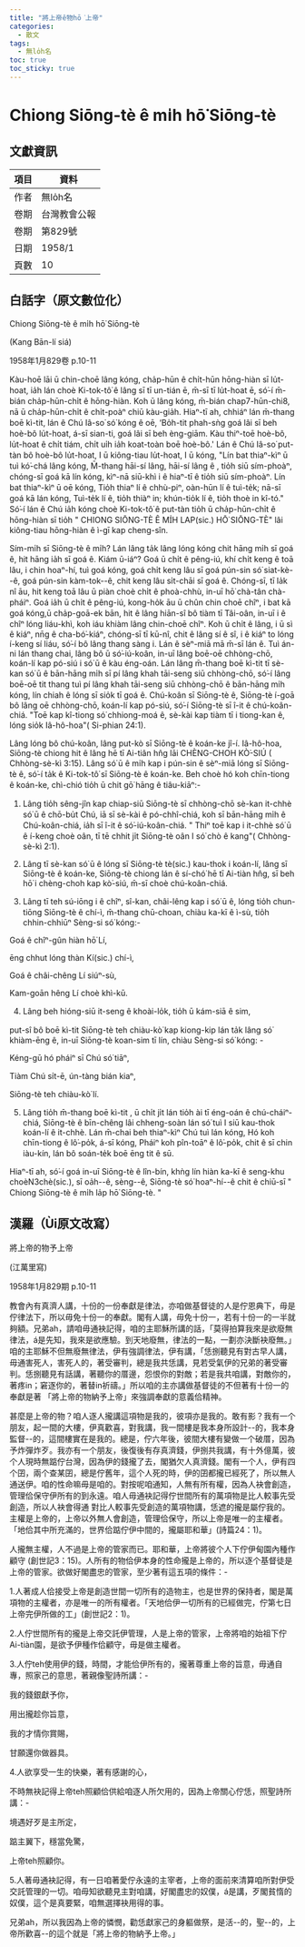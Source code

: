```yaml
---
title: "將上帝ê物hō͘上帝"
categories:
  - 散文
tags:
  - 無lo̍h名
toc: true
toc_sticky: true
---
```


# Chiong Siōng-tè ê mi̍h hō͘ Siōng-tè

## 文獻資訊

| 項目 | 資料 |
|---|---|
| 作者 | 無lo̍h名 |
| 卷期 | 台灣教會公報 |
| 卷期 | 第829號 |
| 日期 | 1958/1 |
| 頁數 | 10 |

## 白話字（原文數位化）

Chiong Siōng-tè ê mi̍h hō͘ Siōng-tè

(Kang Bān-lí siá)

1958年1月829卷 p.10-11

Kàu-hoē lāi ū chin-choē lâng kóng, cha̍p-hūn ê chi̍t-hūn hōng-hiàn sī lu̍t-hoat, ia̍h lán choè Ki-tok-tô͘ ê lâng sī tī un-tián ē, m̄-sī tī lu̍t-hoat ē, só͘-í m̄-bián cha̍p-hūn-chi̍t ê hōng-hiàn. Koh ū lâng kóng, m̄-bián chap7-hūn-chi8, nā ū cha̍p-hūn-chi̍t ê chi̍t-poàⁿ chiū kàu-gia̍h. Hiaⁿ-tī ah, chhiáⁿ lán m̄-thang boē kì-tit, lán ê Chú Iâ-so͘ só͘ kóng ê oē, ‘Bo̍h-tit phah-sǹg goá lâi sī beh hoè-bô lu̍t-hoat, á-sī sian-ti, goá lâi sī beh èng-giām. Kàu thiⁿ-toē hoè-bô, lu̍t-hoat ê chi̍t tiám, chi̍t ui̍h ia̍h koat-toàn boē hoè-bô.' Lán ê Chú Iâ-so͘ put-tàn bô hoè-bô lu̍t-hoat, I ū kiông-tiau lu̍t-hoat, I ū kóng, "Lín bat thiaⁿ-kìⁿ ū tuì kó͘-chá lâng kóng, M̄-thang hāi-sí lâng, hāi-sí lâng ê , tio̍h siū sím-phoàⁿ, chóng-sī goá kā lín kóng, kìⁿ-nā siū-khì i ê hiaⁿ-tī ê tio̍h siū sím-phoàⁿ. Lín bat thiaⁿ-kìⁿ ū oē kóng, Tio̍h thiaⁿ lí ê chhù-piⁿ, oàn-hūn lí ê tuì-te̍k; nā-sī goá kā lán kóng, Tuì-te̍k lí ê, tio̍h thiàⁿ in; khún-tio̍k lí ê, tio̍h thoè in kî-tó." Só͘-í lán ê Chú ia̍h kóng choè Ki-tok-tô͘ ê put-tàn tio̍h ū cha̍p-hūn-chi̍t ê hōng-hiàn sī tio̍h " CHIONG SIŌNG-TÈ Ê MI̍H LAP(sic.) HŌ͘ SIŌNG-TÈ" lâi kiông-tiau hōng-hiàn ê ì-gī kap cheng-sîn.

Sím-mi̍h sī Siōng-tè ê mi̍h? Lán lâng ta̍k lâng lóng kóng chit hāng mi̍h sī goá ê, hit hāng ia̍h sī goá ê. Kiám ū-iáⁿ? Goá ū chi̍t ê pêng-iú, khí chi̍t keng ê toā lâu, i chin hoaⁿ-hí, tuì goá kóng, goá chi̍t keng lâu sī goá pún-sin só͘ siat-kè--ê, goá pún-sin kàm-tok--ê, chit keng lâu si̍t-chāi sī goá ê. Chóng-sī, tī la̍k nî āu, hit keng toā lâu ū piàn choè chi̍t ê phoà-chhù, in-uī hō͘ chà-tân chà-pháiⁿ. Goá ia̍h ū chi̍t ê pêng-iú, kong-ho̍k āu ū chûn chin choē chîⁿ, i bat kā goá kóng,ū cha̍p-goā-ek bān, hit ê lâng hiān-sî bô tiàm tī Tâi-oân, in-uī i ê chîⁿ lóng liáu-khì, koh iáu khiàm lâng chin-choē chîⁿ. Koh ū chi̍t ê lâng, i ū sì ê kiáⁿ, nn̄g ê cha-bó͘-kiáⁿ, chóng-sī tī kū-nî, chit ê lâng sí ê sî, i ê kiáⁿ to lóng í-keng sí liáu, só͘-í bô lâng thang sàng i. Lán ê sèⁿ-miā mā m̄-sī lán ê. Tuì án-ni lán thang chai, lâng bô ū só͘-iú-koân, in-uī lâng boē-oē chhòng-chō, koán-lí kap pó-siú i só͘ ū ê kàu éng-oán. Lán lâng m̄-thang boē kì-tit tī sè-kan só͘ ū ê bān-hāng mi̍h sī pí lâng khah tāi-seng siū chhòng-chō, só͘-í lâng boē-oē tit thang tuì pí lâng khah tāi-seng siū chhòng-chō ê bān-hāng mi̍h kóng, lín chiah ê lóng sī sio̍k tī goá ê. Chú-koân sī Siōng-tè ê, Siōng-tè í-goā bô lâng oē chhòng-chō, koán-lí kap pó-siú, só͘-í Siōng-tè sī î-it ê chú-koân-chiá. "Toē kap kî-tiong só͘ chhiong-moá ê, sè-kài kap tiàm tī i tiong-kan ê, lóng sio̍k Iâ-hô-hoa"( Si-phian 24:1).

Lâng lóng bô chú-koân, lâng put-kò sī Siōng-tè ê koán-ke jî-í. Iâ-hô-hoa, Siōng-tè chiong hit ê lâng hē tī Ai-tiân hn̂g lāi CHÈNG-CHOH KÒ͘-SIÚ ( Chhòng-sè-kì 3:15). Lâng só͘ ū ê mi̍h kap i pún-sin ê sèⁿ-miā lóng sī Siōng-tè ê, só͘-í ta̍k ê Ki-tok-tô͘ sī Siōng-tè ê koán-ke. Beh choè hó koh chīn-tiong ê koán-ke, chì-chió tio̍h ū chit gō͘ hāng ê tiâu-kiāⁿ:-

1. Lâng tio̍h sêng-jîn kap chiap-siū Siōng-tè sī chhòng-chō sè-kan it-chhè só͘ ū ê chō-bu̍t Chú, iā sī sè-kài ê pó-chhî-chiá, koh sī bān-hāng mi̍h ê Chú-koân-chiá, ia̍h sī î-it ê só͘-iú-koân-chiá. " Thiⁿ toē kap i it-chhè só͘ ū ê í-keng choè oân, tī tē chhit ji̍t Siōng-tè oân I só͘ chò ê kang"( Chhòng-sè-kì 2:1).

2. Lâng tī sè-kan só͘ ū ê lóng sī Siōng-tè tè(sic.) kau-thok i koán-lí, lâng sī Siōng-tè ê koán-ke, Siōng-tè chiong lán ê sí-chó͘ hē tī Ai-tiàn hn̂g, sī beh hō͘ i chèng-choh kap kò͘-siú, m̄-sī choè chú-koân-chiá.

3. Lâng tī teh sú-iōng i ê chîⁿ, sî-kan, châi-lêng kap i só͘ ū ê, lóng tio̍h chun-tiōng Siōng-tè ê chí-ì, m̄-thang chū-choan, chiàu ka-kī ê ì-sù, tio̍h chhin-chhiūⁿ Sèng-si só͘ kóng:-

Goá ê chîⁿ-gûn hiàn hō͘ Lí,

ēng chhut lóng thàn Kí(sic.) chí-ì,

Goá ê châi-chêng Lí siúⁿ-sù,

Kam-goān hêng Lí choè khì-kū.

4. Lâng beh hióng-siū it-seng ê khoài-lo̍k, tio̍h ū kám-siā ê sim,

put-sî bô boē kì-tit Siōng-tè teh chiàu-kò͘ kap kiong-kip lán ta̍k lâng só͘ khiàm-ēng ê, in-uī Siōng-tè koan-sim tī lín, chiàu Sèng-si só͘ kóng: -

Kéng-gū hó pháiⁿ sī Chú só͘ tiāⁿ,

Tiàm Chú si̍t-ē, ún-tàng bián kiaⁿ,

Siōng-tè teh chiàu-kò͘ lí.

5. Lâng tio̍h m̄-thang boē kì-tit , ū chi̍t ji̍t lán tio̍h ài tī éng-oán ê chú-cháiⁿ-chiá, Siōng-tè ê bīn-chêng lâi chheng-soàn lán só͘ tuì I siū kau-thok koán-lí ê it-chhè. Lán m̄-chai beh thiaⁿ-kìⁿ Chú tuì lán kóng, Hó koh chīn-tiong ê lô͘-po̍k, á-sī kóng, Pháiⁿ koh pîn-toāⁿ ê lô͘-po̍k, chit ê sī chin iàu-kín, lán bô soán-te̍k boē ēng tit ê sū.

Hiaⁿ-tī ah, só͘-í goá in-uī Siōng-tè ê lîn-bín, khǹg lín hiàn ka-kī ê seng-khu choèN3chè(sic.), sī oa̍h--ê, sèng--ê, Siōng-tè só͘ hoaⁿ-hí--ê chit ê chiū-sī " Chiong Siōng-tè ê mi̍h la̍p hō͘ Siōng-tè. "

## 漢羅（Ùi原文改寫）

將上帝的物予上帝

(江萬里寫)

1958年1月829期 p.10-11

教會內有真濟人講，十份的一份奉獻是律法，亦咱做基督徒的人是佇恩典下，毋是佇律法下，所以毋免十份一的奉獻。閣有人講，毋免十份一，若有十份一的一半就夠額。兄弟ah，請咱毋通袂記得，咱的主耶穌所講的話，「莫得拍算我來是欲廢無律法，á是先知，我來是欲應驗。到天地廢無，律法的一點，一劃亦決斷袂廢無。」咱的主耶穌不但無廢無律法，伊有強調律法，伊有講，「恁捌聽見有對古早人講，毋通害死人，害死人的，著受審判，總是我共恁講，見若受氣伊的兄弟的著受審判。恁捌聽見有話講，著聽你的厝邊，怨恨你的對敵；若是我共咱講，對敵你的，著疼in；窘逐你的，著替in祈禱。」所以咱的主亦講做基督徒的不但著有十份一的奉獻是著 「將上帝的物納予上帝」來強調奉獻的意義佮精神。

甚麼是上帝的物？咱人逐人攏講這項物是我的，彼項亦是我的。敢有影？我有一个朋友，起一間的大樓，伊真歡喜，對我講，我一間樓是我本身所設計--的，我本身監督--的，這間樓實在是我的。總是，佇六年後，彼間大樓有變做一个破厝，因為予炸彈炸歹。我亦有一个朋友，後復後有存真濟錢，伊捌共我講，有十外億萬，彼个人現時無踮佇台灣，因為伊的錢攏了去，閣猶欠人真濟錢。閣有一个人，伊有四个囝，兩个查某囝，總是佇舊年，這个人死的時，伊的囝都攏已經死了，所以無人通送伊。咱的性命嘛毋是咱的。對按呢咱通知，人無有所有權，因為人袂會創造，管理佮保守伊所有的到永遠。咱人毋通袂記得佇世間所有的萬項物是比人較事先受創造，所以人袂會得通 對比人較事先受創造的萬項物講，恁遮的攏是屬佇我的。主權是上帝的，上帝以外無人會創造，管理佮保守，所以上帝是唯一的主權者。「地佮其中所充滿的，世界佮踮佇伊中間的，攏屬耶和華」(詩篇24：1)。

人攏無主權，人不過是上帝的管家而已。耶和華，上帝將彼个人下佇伊甸園內種作顧守 (創世記3：15)。人所有的物佮伊本身的性命攏是上帝的，所以逐个基督徒是上帝的管家。欲做好閣盡忠的管家，至少著有這五項的條件：-

1.人著成人佮接受上帝是創造世間一切所有的造物主，也是世界的保持者，閣是萬項物的主權者，亦是唯一的所有權者。「天地佮伊一切所有的已經做完，佇第七日上帝完伊所做的工」(創世記2：1)。

2.人佇世間所有的攏是上帝交託伊管理，人是上帝的管家，上帝將咱的始祖下佇 Ai-tiàn園，是欲予伊種作佮顧守，毋是做主權者。

3.人佇teh使用伊的錢，時間，才能佮伊所有的，攏著尊重上帝的旨意，毋通自專，照家己的意思，著親像聖詩所講：-

我的錢銀獻予你，

用出攏趁你旨意，

我的才情你賞賜，

甘願還你做器具。

4.人欲享受一生的快樂，著有感謝的心，

不時無袂記得上帝teh照顧佮供給咱逐人所欠用的，因為上帝關心佇恁，照聖詩所講：-

境遇好歹是主所定，

踮主翼下，穩當免驚，

上帝teh照顧你。

5.人著毋通袂記得，有一日咱著愛佇永遠的主宰者，上帝的面前來清算咱所對伊受交託管理的一切。咱毋知欲聽見主對咱講，好閣盡忠的奴僕，á是講，歹閣貧惰的奴僕，這个是真要緊，咱無選擇袂用得的事。

兄弟ah，所以我因為上帝的憐憫，勸恁獻家己的身軀做祭，是活--的，聖--的，上帝所歡喜--的這个就是「將上帝的物納予上帝。」
